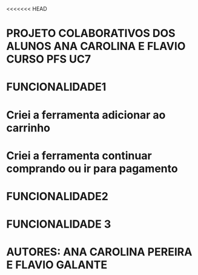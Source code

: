<<<<<<< HEAD
# PROJETO COLABORATIVOS DOS ALUNOS ANA CAROLINA E FLAVIO CURSO PFS UC7
# FUNCIONALIDADE1
  # Criei a ferramenta adicionar ao carrinho
  # Criei a ferramenta continuar comprando ou ir para pagamento
# FUNCIONALIDADE2
# FUNCIONALIDADE 3
# AUTORES: ANA CAROLINA PEREIRA E FLAVIO GALANTE



